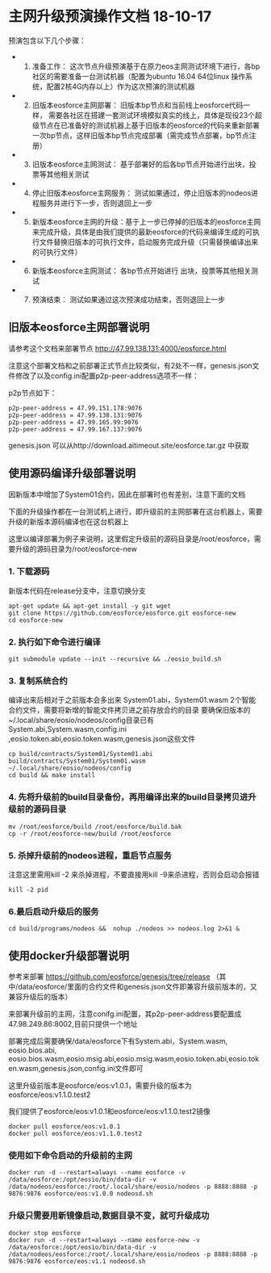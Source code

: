 # 主网升级预演操作文档 18-10-17

预演包含以下几个步骤：

- 1. 准备工作： 这次节点升级预演基于在原力eos主网测试环境下进行，各bp社区的需要准备一台测试机器（配置为ubuntu 16.04 64位linux 操作系统，配置2核4G内存以上）作为这次预演的测试机器

- 2. 旧版本eosforce主网部署： 旧版本bp节点和当前线上eosforce代码一样， 需要各社区在搭建一套测试环境模拟真实的线上，具体是现役23个超级节点在已准备好的测试机器上基于旧版本的eosforce的代码来重新部署一次bp节点，这样旧版本bp节点完成部署（需完成节点部署，bp节点注册）

- 3. 旧版本eosforce主网测试： 基于部署好的后各bp节点开始进行出块，投票等其他相关测试

- 4. 停止旧版本eosforce主网服务： 测试如果通过，停止旧版本的nodeos进程服务并进行下一步，否则退回上一步

- 5. 新版本eosforce主网的升级：基于上一步已停掉的旧版本的eosforce主网来完成升级，具体是由我们提供的最新eosforce的代码来编译生成的可执行文件替换旧版本的可执行文件，启动服务完成升级（只需替换编译出来的可执行文件）

- 6. 新版本eosforce主网测试： 各bp节点开始进行 出块，投票等其他相关测试

- 7. 预演结束： 测试如果通过这次预演成功结束，否则退回上一步


## 旧版本eosforce主网部署说明

请参考这个文档来部署节点  http://47.99.138.131:4000/eosforce.html

注意这个部署文档和之前部署正式节点比较类似，有2处不一样，genesis.json文件修改了以及config.ini配置p2p-peer-address选项不一样：

p2p节点如下：

```
p2p-peer-address = 47.99.151.178:9076
p2p-peer-address = 47.99.138.131:9076
p2p-peer-address = 47.99.165.99:9076
p2p-peer-address = 47.99.167.137:9076
```

genesis.json 可以从http://download.aitimeout.site/eosforce.tar.gz 中获取

## 使用源码编译升级部署说明

因新版本中增加了System01合约，因此在部署时也有差别，注意下面的文档

下面的升级操作都在一台测试机上进行，即升级前的主网部署在这台机器上，需要升级的新版本源码编译也在这台机器上

这里以编译部署为例子来说明，这里假定升级前的源码目录是/root/eosforce，需要升级的源码目录为/root/eosforce-new


### 1. 下载源码
新版本代码在release分支中，注意切换分支

```shell
apt-get update && apt-get install -y git wget
git clone https://github.com/eosforce/eosforce.git eosforce-new
cd eosforce-new
```

### 2. 执行如下命令进行编译

```shell
git submodule update --init --recursive && ./eosio_build.sh
```

### 3. 复制系统合约

编译出来后相对于之前版本会多出来 System01.abi，System01.wasm  2个智能合约文件，需要将新增的智能文件拷贝进之前存放合约的目录
要确保旧版本的 ~/.local/share/eosio/nodeos/config目录已有System.abi,System.wasm,config.ini	,eosio.token.abi,eosio.token.wasm,genesis.json这些文件

```shell
cp build/contracts/System01/System01.abi build/contracts/System01/System01.wasm ~/.local/share/eosio/nodeos/config
cd build && make install
```

### 4. 先将升级前的build目录备份，再用编译出来的build目录拷贝进升级前的源码目录

```shell
mv /root/eosforce/build /root/eosforce/build.bak
cp -r /root/eosforce-new/build /root/eosforce
```

### 5. 杀掉升级前的nodeos进程，重启节点服务

注意这里需用kill -2 来杀掉进程，不要直接用kill -9来杀进程，否则会启动会报错

```shell
kill -2 pid
```

### 6.最后启动升级后的服务

```shell
cd build/programs/nodeos &&  nohup ./nodeos >> nodeos.log 2>&1 &
```


## 使用docker升级部署说明

参考来部署 https://github.com/eosforce/genesis/tree/release
（其中/data/eosforce/里面的合约文件和genesis.json文件即兼容升级前版本的，又兼容升级后的版本）

来部署升级前的主网，注意conifg.ini配置，其p2p-peer-address要配置成 47.98.249.86:8002,目前只提供一个地址

部署完成后需要确保/data/eosforce下有System.abi，System.wasm, eosio.bios.abi, eosio.bios.wasm,eosio.msig.abi,eosio.msig.wasm,eosio.token.abi,eosio.token.wasm,genesis.json,config.ini文件即可

这里升级前版本是eosforce/eos:v1.0.1，需要升级的版本为eosforce/eos:v1.1.0.test2

我们提供了eosforce/eos:v1.0.1和eosforce/eos:v1.1.0.test2镜像

 ```shell
 docker pull eosforce/eos:v1.0.1
 docker pull eosforce/eos:v1.1.0.test2
 ```

 ### 使用如下命令启动的升级前的主网
 
 ```shell
 docker run -d --restart=always --name eosforce -v /data/eosforce:/opt/eosio/bin/data-dir -v /data/nodeos/eosforce:/root/.local/share/eosio/nodeos -p 8888:8888 -p 9876:9876 eosforce/eos:v1.0.0 nodeosd.sh
```

 ### 升级只需要用新镜像启动,数据目录不变，就可升级成功

  ```shell
  docker stop eosforce
  docker run -d --restart=always --name eosforce-new -v /data/eosforce:/opt/eosio/bin/data-dir -v /data/nodeos/eosforce:/root/.local/share/eosio/nodeos -p 8888:8888 -p 9876:9876 eosforce/eos:v1.1 nodeosd.sh
  ```

